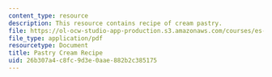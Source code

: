 ```yaml
---
content_type: resource
description: This resource contains recipe of cream pastry.
file: https://ol-ocw-studio-app-production.s3.amazonaws.com/courses/es-s41-speak-italian-with-your-mouth-full-spring-2012/26b307a4c8fc9d3e0aae882b2c385175_MITES_S41S12_PastryCreamRcp.pdf
file_type: application/pdf
resourcetype: Document
title: Pastry Cream Recipe
uid: 26b307a4-c8fc-9d3e-0aae-882b2c385175
---
```


